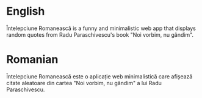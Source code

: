 # English

Întelepciune Romanească is a funny and minimalistic web app that displays random quotes from Radu Paraschivescu's book "Noi vorbim, nu gândim".

# Romanian

Întelepciune Romanească este o aplicație web minimalistică care afișează citate aleatoare din cartea "Noi vorbim, nu gândim" a lui Radu Paraschivescu.
